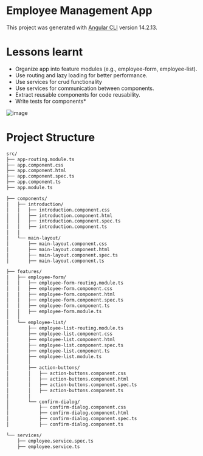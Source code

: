 # Employee Management App

This project was generated with [Angular CLI](https://github.com/angular/angular-cli) version 14.2.13.

# Lessons learnt 
- Organize app into feature modules (e.g., employee-form, employee-list).
- Use routing and lazy loading for better performance.
- Use services for crud functionality
- Use services for communication between components.
- Extract reusable components for code reusability.
- Write tests for components*

![image](https://github.com/user-attachments/assets/12170740-d675-4742-9126-1f6e471125e4)


# Project Structure
```html
src/
├── app-routing.module.ts
├── app.component.css
├── app.component.html
├── app.component.spec.ts
├── app.component.ts
├── app.module.ts

├── components/
│   ├── introduction/
│   │   ├── introduction.component.css
│   │   ├── introduction.component.html
│   │   ├── introduction.component.spec.ts
│   │   ├── introduction.component.ts
│   │
│   └── main-layout/
│       ├── main-layout.component.css
│       ├── main-layout.component.html
│       ├── main-layout.component.spec.ts
│       ├── main-layout.component.ts

├── features/
│   ├── employee-form/
│   │   ├── employee-form-routing.module.ts
│   │   ├── employee-form.component.css
│   │   ├── employee-form.component.html
│   │   ├── employee-form.component.spec.ts
│   │   ├── employee-form.component.ts
│   │   ├── employee-form.module.ts
│   │
│   └── employee-list/
│       ├── employee-list-routing.module.ts
│       ├── employee-list.component.css
│       ├── employee-list.component.html
│       ├── employee-list.component.spec.ts
│       ├── employee-list.component.ts
│       ├── employee-list.module.ts
│       │
│       ├── action-buttons/
│       │   ├── action-buttons.component.css
│       │   ├── action-buttons.component.html
│       │   ├── action-buttons.component.spec.ts
│       │   ├── action-buttons.component.ts
│       │
│       └── confirm-dialog/
│           ├── confirm-dialog.component.css
│           ├── confirm-dialog.component.html
│           ├── confirm-dialog.component.spec.ts
│           ├── confirm-dialog.component.ts

└── services/
    ├── employee.service.spec.ts
    ├── employee.service.ts
